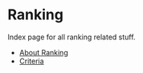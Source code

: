# Ranking

Index page for all ranking related stuff.
- [About Ranking](/wiki/ranking/about)
- [Criteria](/wiki/ranking/criteria)